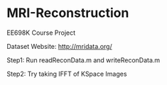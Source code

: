 # MRI-Reconstruction
EE698K Course Project

Dataset Website: http://mridata.org/

Step1: Run readReconData.m and writeReconData.m

Step2: Try taking IFFT of KSpace Images
